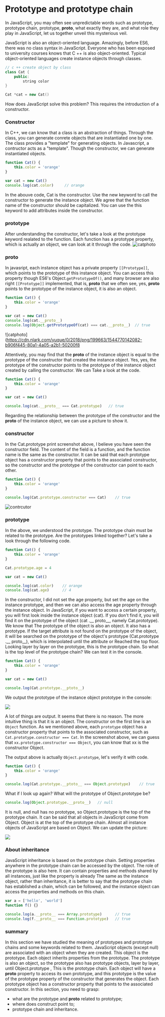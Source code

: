 Prototype and prototype chain
=============================

In JavaScript, you may often see unpredictable words such as prototype, prototype chain, prototype, __proto__, what exactly they are, and what role they play in JavaScript, let us together unveil this mysterious veil.

JavaScript is also an object-oriented language. Amazingly, before ES6, there was no class syntax in JavaScript. Everyone who has been exposed to university courses knows that C ++ is also object-oriented. Typical object-oriented languages create instance objects through classes.

```c++
// c ++ create object by class
class Cat {
    public:
        string color
}

Cat *cat = new Cat()
```

How does JavaScript solve this problem? This requires the introduction of a constructor.

### Constructor

In C++, we can know that a class is an abstraction of things. Through the class, you can generate conrete objects that are instantiated one by one. The class provides a "template" for generating objects. In Javascript, a contructor acts as a "template". Though the constructor, we can generate instantiated objects.


```js
function Cat() {
    this.color = 'orange'
}

var cat = new Cat()
console.log(cat.color)     // orange
```

In the abouve code, Cat is the constructor. Use the new keyword to  call the constructor to generate the instance object. We agree that the function name of the constructor should be capitalized. You can use the this keyword to add attributes inside the constructor.

### prototype

After understanding the constructor, let's take a look at the prototype keyword realated to the function. Each function has a prototype property, which is actually an object, we can look at it through the code.
![catphoto](https://cdn.nlark.com/yuque/0/2018/png/199663/1544770142082-b906f445-80a1-4a05-a2b1-50200f85ece4.png)


### __proto__

In javasript, each instance object has a private property `[[Prototype]]`, which points to the prototype of this instance object. You can access this property though ES6's Object.`getPrototypeOf()`, and many browser are also right `[[Prototype]]` implemented, that is, __proto__ that we often see, yes, __proto__ points to the prototype of the instance object, it is also an object.

```js
function Cat() {
    this.color = 'orange'
}

var cat = new Cat()
console.log(cat.__proto__)
console.log(Object.getPrototypeOf(cat) === cat.__proto__)  // true
```
![catphoto](https://cdn.nlark.com/yuque/0/2018/png/199663/1544770142082-b906f445-80a1-4a05-a2b1-50200f8


Attentively, you may find that the __proto__ of the instance object is equal to the prototype of the constructor that created the instance object. Yes, yes, the prototype of the constructor points to the prototype of the instance object created by calling the constructor. We can Take a look at the code.

```js
function Cat() {
    this.color = 'orange'
}

var cat = new Cat()

console.log(cat.__proto__ === Cat.prototype)   // true
```

Regarding the relationship between the prototype of the constructor and the __proto__ of the instance object, we can use a picture to show it.

### constructor

In the Cat.prototype print screenshot above, I believe you have seen the constructor field. The content of the field is a function, and the function name is the same as the constructor. It can be said that each prototype object has a constructor property that points to the associated constructor, so the constructor and the prototype of the constructor can point to each other.

```js
function Cat() {
    this.color = 'orange'
}

console.log(Cat.prototype.constructor === Cat)    // true
```
![contrcutor](https://cdn.nlark.com/yuque/0/2018/png/199663/1544775326033-e24180a5-3066-45e9-a2b7-4dfb765e33de.png)

### prototype
In the above, we understood the prototype. The prototype chain must be related to the prototype. Are the prototypes linked together? Let's take a look through the following code.
```js
function Cat() {
    this.color = 'orange'
}

Cat.prototype.age = 4

var cat = new Cat()

console.log(cat.color)    // orange
console.log(cat.age)      // 4
```

In the constructor, I did not set the age property, but set the age on the instance prototype, and then we can also access the age property through the instance object. 
In JavaScript, if you want to access a certain property, you will first look inside the instance object (cat). If you don't find it, you will find it on the prototype of the object (cat .__ proto__, namely Cat.prototype). 
We know that The prototype of the object is also an object. It also has a prototype. If the target attribute is not found on the prototype of the object, it will be searched on the prototype of the object's prototype (Cat.prototype .__ proto__), which is interpolated until the attribute or Reached the top floor. Looking layer by layer on the prototype, this is the prototype chain. So what is the top level of the prototype chain? We can test it in the console.


```js
function Cat() {
    this.color = 'orange'
}

var cat = new Cat()

console.log(Cat.prototype.__ptoto__)
```

We output the prototype of the instance object prototype in the console:

![](https://cdn.nlark.com/yuque/0/2018/png/199663/1544804543079-894a738b-520f-435f-ba9f-58830c695e40.png)


A lot of things are output. It seems that there is no reason. The more intuitive thing is that it is an object. The constructor on the first line is an `Object` function. As we mentioned above, each `prototype` object has a constructor property that points to the associated constructor, such as `Cat.prototype.constructor === Cat`. In the screenshot above, we can guess that `xx.prototype.constructor === Object`, you can know that xx is the constructor Object.

The output above is actually `Object.prototype`, let's verify it with code.

```js
function Cat() {
    this.color = 'orange'
}

console.log(Cat.prototype.__ptoto__ === Object.prototype)    // true
```

What if I look up again? What will the prototype of Object.prototype be?

```js
console.log(Object.prototype.__proto__)   // null
```

It is null, and null has no prototype, so Object.prototype is the top of the prototype chain. It can be said that all objects in JavaScript come from Object. Object is at the top of the prototype chain. Almost all instance objects of JavaScript are based on Object. We can update the picture:

![](https://cdn.nlark.com/yuque/0/2018/png/199663/1544807307596-1e74bf82-9587-458b-bcff-62dfd57b0c87.png)

### About inheritance
JavaScript inheritance is based on the prototype chain. Setting properties anywhere in the prototype chain can be accessed by the object. The role of the prototype is also here. It can contain properties and methods shared by all instances, just like the property is already The same as the instance object, rather than inheritance, it is better to say that the prototype chain has established a chain, which can be followed, and the instance object can access the properties and methods on this chain.

```js
var a = ['hello', 'world']
function f() {}

console.log(a.__proto__ === Array.prototype)      // true
console.log(f.__proto__ === Function.prototype)   // true
```

### summary
In this section we have studied the meaning of prototypes and prototype chains and some keywords related to them. JavaScript objects (except null) are associated with an object when they are created. This object is the prototype. Each object inherits properties from the prototype. The prototype is also an object, so the prototype also has prototype objects, layer by layer, until Object.prototype , This is the prototype chain. Each object will have a __proto__ property to access its own prototype, and this prototype is the value of the prototype property of the constructor that generates the object. Each prototype object has a constructor property that points to the associated constructor. In this section, you need to grasp: 
* what are the prototype and __proto__ related to prototype;
* where does construct point to; 
* prototype chain and inheritance.
 
